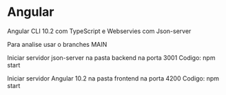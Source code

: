 # Angular
 Angular CLI 10.2 com TypeScript e Webservies com Json-server

 Para analise usar o branches MAIN
 
Iniciar servidor json-server na pasta backend na porta 3001
Codigo:
npm start

Iniciar servidor Angular 10.2 na pasta frontend na porta 4200
Codigo:
npm start
